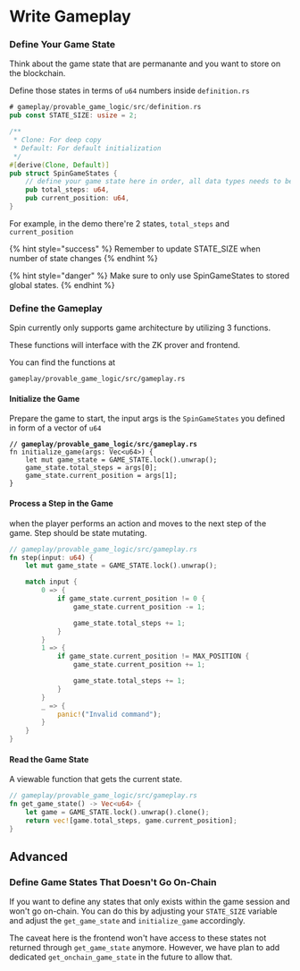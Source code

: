 # Write Gameplay

### Define Your Game State

Think about the game state that are permanante and you want to store on the blockchain.

Define those states in terms of `u64` numbers inside `definition.rs`

```rust
# gameplay/provable_game_logic/src/definition.rs
pub const STATE_SIZE: usize = 2;

/**
 * Clone: For deep copy
 * Default: For default initialization
 */
#[derive(Clone, Default)]
pub struct SpinGameStates {
    // define your game state here in order, all data types needs to be u64
    pub total_steps: u64,
    pub current_position: u64,
}

```

For example, in the demo there're 2 states, `total_steps` and `current_position`

{% hint style="success" %}
Remember to update STATE\_SIZE when number of state changes
{% endhint %}

{% hint style="danger" %}
Make sure to only use SpinGameStates to stored global states.
{% endhint %}

### Define the Gameplay

Spin currently only supports game architecture by utilizing 3 functions.&#x20;

These functions will interface with the ZK prover and frontend.

You can find the functions at&#x20;

`gameplay/provable_game_logic/src/gameplay.rs`

#### Initialize the Game

Prepare the game to start, the input args is the `SpinGameStates` you defined in form of a vector of `u64`

<pre class="language-rust"><code class="lang-rust"><strong>// gameplay/provable_game_logic/src/gameplay.rs
</strong>fn initialize_game(args: Vec&#x3C;u64>) {
    let mut game_state = GAME_STATE.lock().unwrap();
    game_state.total_steps = args[0];
    game_state.current_position = args[1];
}
</code></pre>

#### Process a Step in the Game

when the player performs an action and moves to the next step of the game. Step should be state mutating.

```rust
// gameplay/provable_game_logic/src/gameplay.rs
fn step(input: u64) {
    let mut game_state = GAME_STATE.lock().unwrap();

    match input {
        0 => {
            if game_state.current_position != 0 {
                game_state.current_position -= 1;

                game_state.total_steps += 1;
            }
        }
        1 => {
            if game_state.current_position != MAX_POSITION {
                game_state.current_position += 1;

                game_state.total_steps += 1;
            }
        }
        _ => {
            panic!("Invalid command");
        }
    }
}
```

#### Read the Game State

A viewable function that gets the current state.&#x20;

```rust
// gameplay/provable_game_logic/src/gameplay.rs
fn get_game_state() -> Vec<u64> {
    let game = GAME_STATE.lock().unwrap().clone();
    return vec![game.total_steps, game.current_position];
}
```



## Advanced

### Define Game States That Doesn't Go On-Chain

If you want to define any states that only exists within the game session and won't go on-chain. You can do this by adjusting your `STATE_SIZE` variable and adjust the `get_game_state` and `initialize_game` accordingly.&#x20;

The caveat here is the frontend won't have access to these states not returned through `get_game_state` anymore. However, we have plan to add dedicated `get_onchain_game_state` in the future to allow that.



